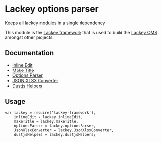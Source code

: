 # Lackey options parser

Keeps all lackey modules in a single dependency

This module is the [Lackey framework](https://www.npmjs.com/package/lackey-framework) that is used to build the [Lackey CMS](http://lackey.io) amongst other projects.

## Documentation

- [Inline Edit](https://www.npmjs.com/package/lackey-inline-edit)
- [Make Title](https://www.npmjs.com/package/lackey-make-title)
- [Options Parser](https://www.npmjs.com/package/lackey-options-parser)
- [JSON XLSX Converter](https://www.npmjs.com/package/lackey-json-xlsx)
- [Dustjs Helpers](https://www.npmjs.com/package/lackey-dustjs-helpers)

## Usage

    var lackey = require('lackey-framework'),
        inlineEdit = lackey.inlineEdit,
        makeTitle = lackey.makeTitle,
        optionsParser = lackey.optionsParser,
        JsonXlsxConverter = lackey.JsonXlsxConverter,
        dustjsHelpers = lackey.dustjsHelpers;
